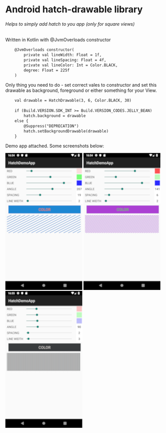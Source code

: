 # Android hatch-drawable library
###### Helps to simply add hatch to you app (only for square views)

Written in Kotlin with @JvmOverloads constructor

```
    @JvmOverloads constructor(
        private val lineWidth: Float = 1f,
        private val lineSpacing: Float = 4f,
        private val lineColor: Int = Color.BLACK,
        degree: Float = 225f
    ) 
```

Only thing you need to do - set correct vales to constructor and set this drawable as background, foreground or either
something for your View. 

```
    val drawable = HatchDrawable(3, 6, Color.BLACK, 30)

    if (Build.VERSION.SDK_INT >= Build.VERSION_CODES.JELLY_BEAN)
        hatch.background = drawable
    else {
        @Suppress("DEPRECATION")
        hatch.setBackgroundDrawable(drawable)
    }
```

Demo app attached. Some screenshots below:

![1](https://github.com/iamthevoid/android-hatch-drawable/blob/master/screenshot/1.png)  ![2](https://github.com/iamthevoid/android-hatch-drawable/blob/master/screenshot/2.png)  ![3](https://github.com/iamthevoid/android-hatch-drawable/blob/master/screenshot/3.png)